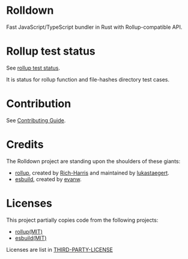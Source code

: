 # Rolldown

Fast JavaScript/TypeScript bundler in Rust with Rollup-compatible API.

# Rollup test status

See [rollup test status](./packages/rollup-tests/src/status.md).

It is status for rollup function and file-hashes directory test cases.

# Contribution

See [Contributing Guide](CONTRIBUTING.md).

# Credits

The Rolldown project are standing upon the shoulders of these giants:

- [rollup](https://github.com/rollup/rollup), created by [Rich-Harris](https://github.com/Rich-Harris) and maintained by [lukastaegert](https://github.com/lukastaegert).
- [esbuild](https://github.com/evanw/esbuild), created by [evanw](https://github.com/evanw).

# Licenses

This project partially copies code from the following projects:

- [rollup(MIT)](https://github.com/rollup/rollup/blob/680912e2ceb42c8d5e571e01c6ece0e4889aecbb/LICENSE-CORE.md)
- [esbuild(MIT)](https://github.com/evanw/esbuild/blob/0c8a0a901d9a6c7bbff9b4dd347c8a3f65f6c6dd/LICENSE.md)

Licenses are list in [THIRD-PARTY-LICENSE](/THIRD-PARTY-LICENSE)
